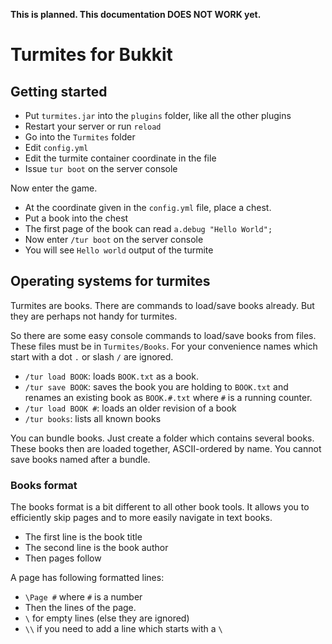 **This is planned.  This documentation DOES NOT WORK yet.**

# Turmites for Bukkit

## Getting started

- Put `turmites.jar` into the `plugins` folder, like all the other plugins
- Restart your server or run `reload`
- Go into the `Turmites` folder
- Edit `config.yml`
- Edit the turmite container coordinate in the file
- Issue `tur boot` on the server console

Now enter the game.

- At the coordinate given in the `config.yml` file, place a chest.
- Put a book into the chest
- The first page of the book can read `a.debug "Hello World";`
- Now enter `/tur boot` on the server console
- You will see `Hello world` output of the turmite

## Operating systems for turmites

Turmites are books.  There are commands to load/save books already.  But they are perhaps not handy for turmites.

So there are some easy console commands to load/save books from files.  These files must be in `Turmites/Books`.  For your convenience names which start with a dot `.` or slash `/` are ignored.

- `/tur load BOOK`: loads `BOOK.txt` as a book.
- `/tur save BOOK`: saves the book you are holding to `BOOK.txt` and renames an existing book as `BOOK.#.txt` where `#` is a running counter.
- `/tur load BOOK #`: loads an older revision of a book
- `/tur books`: lists all known books

You can bundle books.  Just  create a folder which contains several books.  These books then are loaded together, ASCII-ordered by name.  You cannot save books named after a bundle.

### Books format

The books format is a bit different to all other book tools.  It allows you to efficiently skip pages and to more easily navigate in text books.

- The first line is the book title
- The second line is the book author
- Then pages follow

A page has following formatted lines:

- `\Page #` where `#` is a number
- Then the lines of the page.
- `\` for empty lines (else they are ignored)
- `\\` if you need to add a line which starts with a `\`
